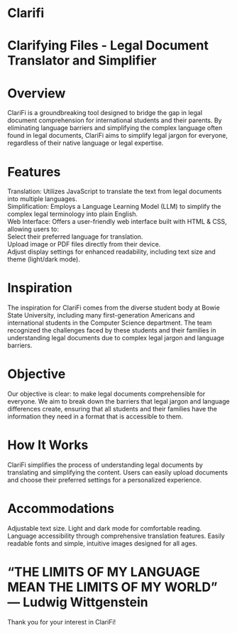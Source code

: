 # Clarifi
# Clarifying Files - Legal Document Translator and Simplifier

# **Overview**
ClariFi is a groundbreaking tool designed to bridge the gap in legal document comprehension for international students and their parents. By eliminating language barriers and simplifying the complex language often found in legal documents, ClariFi aims to simplify legal jargon for everyone, regardless of their native language or legal expertise.

# **Features**
Translation: Utilizes JavaScript to translate the text from legal documents into multiple languages.     
Simplification: Employs a Language Learning Model (LLM) to simplify the complex legal terminology into plain English.  
Web Interface: Offers a user-friendly web interface built with HTML & CSS, allowing users to:  
Select their preferred language for translation.  
Upload image or PDF files directly from their device.  
Adjust display settings for enhanced readability, including text size and theme (light/dark mode).  

# **Inspiration**
The inspiration for ClariFi comes from the diverse student body at Bowie State University, including many first-generation Americans and international students in the Computer Science department. The team recognized the challenges faced by these students and their families in understanding legal documents due to complex legal jargon and language barriers.

# **Objective**
Our objective is clear: to make legal documents comprehensible for everyone. We aim to break down the barriers that legal jargon and language differences create, ensuring that all students and their families have the information they need in a format that is accessible to them.

# **How It Works**
ClariFi simplifies the process of understanding legal documents by translating and simplifying the content. Users can easily upload documents and choose their preferred settings for a personalized experience.

# **Accommodations**
Adjustable text size.
Light and dark mode for comfortable reading.
Language accessibility through comprehensive translation features.
Easily readable fonts and simple, intuitive images designed for all ages.

# “THE LIMITS OF MY LANGUAGE MEAN THE LIMITS OF MY WORLD” — Ludwig Wittgenstein

Thank you for your interest in ClariFi!
